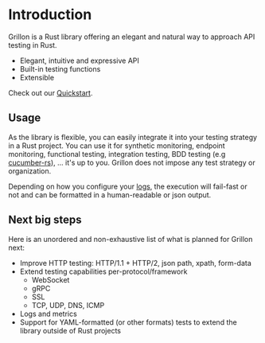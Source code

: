 # Introduction

Grillon is a Rust library offering an elegant and natural way to approach API testing in Rust.

- Elegant, intuitive and expressive API
- Built-in testing functions
- Extensible

Check out our [Quickstart](./quickstart.md).

## Usage

As the library is flexible, you can easily integrate it into your testing strategy in a Rust project.
You can use it for synthetic monitoring, endpoint monitoring, functional testing, integration
testing, BDD testing (e.g [cucumber-rs](https://github.com/cucumber-rs/cucumber)), ... it's up to
you. Grillon does not impose any test strategy or organization.

Depending on how you configure your [logs](logs.md), the execution will fail-fast or not and can be
formatted in a human-readable or json output.

## Next big steps

Here is an unordered and non-exhaustive list of what is planned for Grillon next:

- Improve HTTP testing: HTTP/1.1 + HTTP/2, json path, xpath, form-data
- Extend testing capabilities per-protocol/framework
  - WebSocket
  - gRPC
  - SSL
  - TCP, UDP, DNS, ICMP
- Logs and metrics
- Support for YAML-formatted (or other formats) tests to extend the library outside of Rust projects
